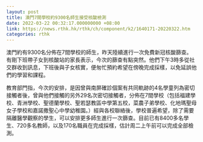 ```yaml
---
layout: post
title: 澳門7間學校約9300名師生接受核酸檢測
date: 2022-03-22 00:32:17.000000000 +08:00
link: https://news.rthk.hk/rthk/ch/component/k2/1640171-20220322.htm
categories: rthk
---
```


澳門約有9300名分佈在7間學校的師生，昨天陸續進行一次免費新冠核酸篩查。有剛下班帶子女到核酸站的家長表示，今次的篩查有點突然。他們下午3時多從社交群收到訊息，下班後與子女核實，便匆忙預約希望在傍晚完成採樣，以免延誤他們的學習和課程。

教育部門指，今次的安排，是因曾與南屏確診個案有共同軌跡的4名學童列為密切接觸者後，曾與他們接觸的另外29名次密切接觸者，分佈在7間學校（包括福建學校、青洲學校、聖德蘭學校、聖若瑟教區中學第五校，菜農子弟學校、化地瑪聖母女子學校和嘉諾撒聖心中學幼稚園。）經與各校聯絡後，學校普遍希望，除了需要隔離醫學觀察的學生，可以安排更多師生進行一次篩查。目前已有8400多名學生、720多名教師，以及170名職員在完成採樣，估計周二上午前可以完成全部檢測。
